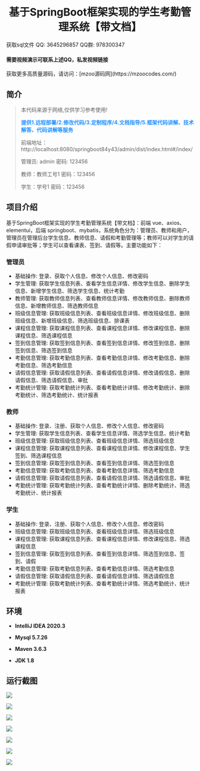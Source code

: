 <h1 align="center">基于SpringBoot框架实现的学生考勤管理系统【带文档】</h1></p>

<p> 获取sql文件 QQ: 3645296857 QQ群: 978300347 </p>
<h4> 需要视频演示可联系上述QQ，私发视频链接 </h4>
<p> 获取更多高质量源码，请访问：[mzoo源码网](https://mzoocodes.com/)</p>

## 简介

> 本代码来源于网络,仅供学习参考使用!
>
> <b style="color: dodgerblue"> 提供1.远程部署/2.修改代码/3.定制程序/4.文档指导/5.框架代码讲解、技术解答、代码讲解等服务 </b>
>
> 前端地址：http://localhost:8080/springboot84y43/admin/dist/index.html#/index/
> 
> 管理员: admin 密码: 123456
> 
> 教师：教师工号1 密码：123456
> 
> 学生：学号1 密码：123456
>

## 项目介绍

基于SpringBoot框架实现的学生考勤管理系统【带文档】：前端 vue、axios、elementui，后端 springboot、mybatis，系统角色分为：管理员、教师和用户，管理员在管理后台学生信息、教师信息、请假和考勤管理等；教师可以对学生的请假申请审批等；学生可以查看课表、签到、请假等。主要功能如下：

### 管理员

- 基础操作: 登录、获取个人信息、修改个人信息、修改密码
- 学生管理: 获取学生信息列表、查看学生信息详情、修改学生信息、删除学生信息、新增学生信息、筛选学生信息、统计考勤
- 教师管理: 获取教师信息列表、查看教师信息详情、修改教师信息、删除教师信息、新增教师信息、筛选教师信息
- 班级信息管理: 获取班级信息列表、查看班级信息详情、修改班级信息、删除班级信息、新增班级信息、筛选班级信息、排课表
- 课程信息管理: 获取课程信息列表、查看课程信息详情、修改课程信息、删除课程信息、筛选课程信息
- 签到信息管理: 获取签到信息列表、查看签到信息详情、修改签到信息、删除签到信息、筛选签到信息
- 考勤信息管理: 获取考勤信息列表、查看考勤信息详情、修改考勤信息、删除考勤信息、筛选考勤信息
- 请假信息管理: 获取请假信息列表、查看请假信息详情、修改请假信息、删除请假信息、筛选请假信息、审批
- 考勤统计管理: 获取考勤统计列表、查看考勤统计详情、修改考勤统计、删除考勤统计、筛选考勤统计、统计报表

### 教师

- 基础操作: 登录、注册、获取个人信息、修改个人信息、修改密码
- 学生管理: 获取学生信息列表、查看学生信息详情、筛选学生信息、统计考勤
- 班级信息管理: 获取班级信息列表、查看班级信息详情、筛选班级信息
- 课程信息管理: 获取课程信息列表、查看课程信息详情、修改课程信息、学生签到、筛选课程信息
- 签到信息管理: 获取签到信息列表、查看签到信息详情、筛选签到信息
- 考勤信息管理: 获取考勤信息列表、查看考勤信息详情、筛选考勤信息
- 请假信息管理: 获取请假信息列表、查看请假信息详情、筛选请假信息、审批
- 考勤统计管理: 获取考勤统计列表、查看考勤统计详情、删除考勤统计、筛选考勤统计、统计报表

### 学生

- 基础操作: 登录、注册、获取个人信息、修改个人信息、修改密码
- 班级信息管理: 获取班级信息列表、查看班级信息详情、筛选班级信息
- 课程信息管理: 获取课程信息列表、查看课程信息详情、修改课程信息、筛选课程信息
- 签到信息管理: 获取签到信息列表、查看签到信息详情、筛选签到信息、签到、请假
- 考勤信息管理: 获取考勤信息列表、查看考勤信息详情、筛选考勤信息
- 请假信息管理: 获取请假信息列表、查看请假信息详情、筛选请假信息
- 考勤统计管理: 获取考勤统计列表、查看考勤统计详情、筛选考勤统计、统计报表

## 环境

- <b>IntelliJ IDEA 2020.3</b>

- <b>Mysql 5.7.26</b>

- <b>Maven 3.6.3</b>

- <b>JDK 1.8</b>


## 运行截图
![](screenshot/1.png)

![](screenshot/2.png)

![](screenshot/3.png)

![](screenshot/4.png)

![](screenshot/5.png)

![](screenshot/6.png)

![](screenshot/7.png)
